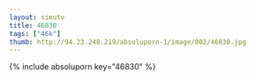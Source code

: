 ```yaml
--- 
layout: sieutv
title: 46830
tags: ["46k"]
thumb: http://94.23.248.219/absoluporn-1/image/002/46830.jpg
---
```

{% include absoluporn key="46830" %} 
